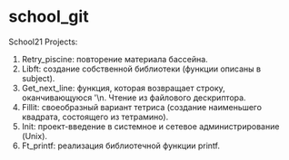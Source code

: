 # school_git
School21 Projects:

1. Retry_piscine: повторение материала бассейна.
2. Libft: создание собственной библиотеки (функции описаны в subject).
3. Get_next_line: функция, которая возвращает строку, оканчивающуюся '\n. Чтение из файлового дескриптора. 
4. Fillit: своеобразный вариант тетриса (создание наименьшего квадрата, состоящего из тетрамино).
5. Init: проект-введение в системное и сетевое администрирование (Unix).
6. Ft_printf: реализация библиотечной функции printf.
